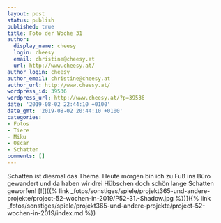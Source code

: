 ```yaml
---
layout: post
status: publish
published: true
title: Foto der Woche 31
author:
  display_name: cheesy
  login: cheesy
  email: christine@cheesy.at
  url: http://www.cheesy.at/
author_login: cheesy
author_email: christine@cheesy.at
author_url: http://www.cheesy.at/
wordpress_id: 39536
wordpress_url: http://www.cheesy.at/?p=39536
date: '2019-08-02 22:44:10 +0100'
date_gmt: '2019-08-02 20:44:10 +0100'
categories:
- Fotos
- Tiere
- Miku
- Oscar
- Schatten
comments: []
---
```

Schatten ist diesmal das Thema. Heute morgen bin ich zu Fuß ins Büro gewandert und da haben wir drei Hübschen doch schön lange Schatten geworfen!
[![]({% link _fotos/sonstiges/spiele/projekt365-und-andere-projekte/project-52-wochen-in-2019/P52-31.-Shadow.jpg %})]({% link _fotos/sonstiges/spiele/projekt365-und-andere-projekte/project-52-wochen-in-2019/index.md %})

